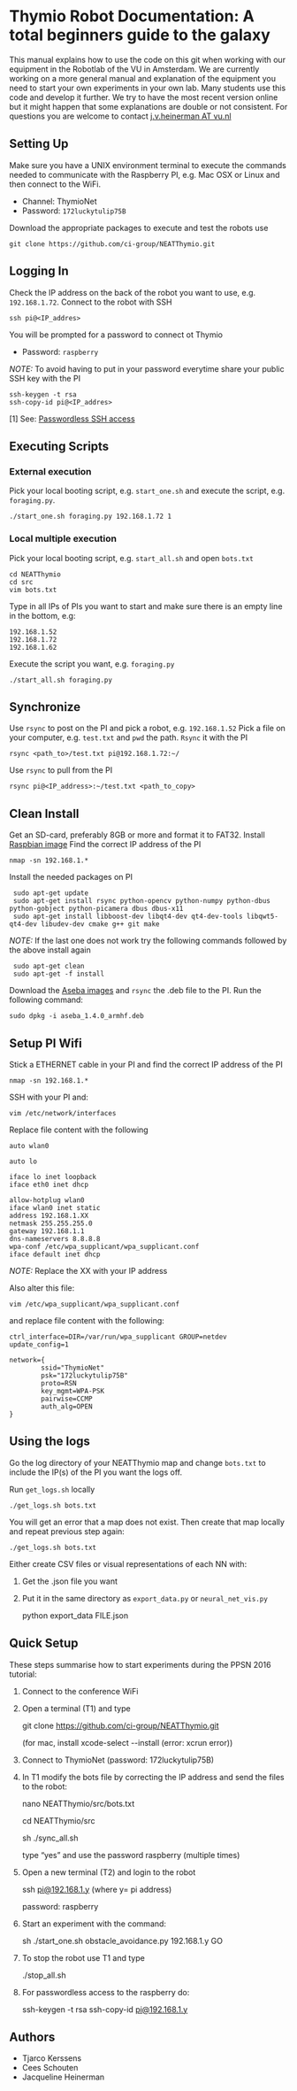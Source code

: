 # Thymio Robot Documentation: A total beginners guide to the galaxy

This manual explains how to use the code on this git when working with our
equipment in the Robotlab of the VU in Amsterdam. We are currently working on a
more general manual and explanation of the equipment you need to start your own
experiments in your own lab. Many students use this code and develop it further.
We try to have the most recent version online but it might happen that some
explanations are double or not consistent. For questions you are welcome to
contact [j.v.heinerman AT vu.nl](j.v.heinerman@vu.nl)
		
## Setting Up

Make sure you have a UNIX environment terminal to execute the commands needed
to communicate with the Raspberry PI, e.g. Mac OSX or Linux and then connect
to the WiFi. 

* Channel:	ThymioNet
* Password:	`172luckytulip75B`

Download the appropriate packages to execute and test the robots use

    git clone https://github.com/ci-group/NEATThymio.git

## Logging In

Check the IP address on the back of the robot you want to use, e.g. `192.168.1.72`.
Connect to the robot with SSH

    ssh pi@<IP_addres>

You will be prompted for a password to connect ot Thymio

* Password:	`raspberry`

*NOTE:* To avoid having to put in your password everytime share your public SSH key
 with the PI

	ssh-keygen -t rsa
	ssh-copy-id pi@<IP_addres>

[1] See: [Passwordless SSH access](https://www.raspberrypi.org/documentation/remote-access/ssh/passwordless.md)


## Executing Scripts

### External execution

Pick your local booting script, e.g. `start_one.sh` and execute the script, e.g.
`foraging.py`.

	./start_one.sh foraging.py 192.168.1.72 1

### Local multiple execution

Pick your local booting script, e.g. `start_all.sh` and open `bots.txt`
 
    cd NEATThymio
    cd src
    vim bots.txt

Type in all IPs of PIs you want to start and make sure there is an empty line in
the bottom, e.g:
	
	192.168.1.52
	192.168.1.72
	192.168.1.62
	
Execute the script you want, e.g. `foraging.py`

	./start_all.sh foraging.py

## Synchronize 

Use `rsync` to post on the PI and pick a robot, e.g. `192.168.1.52`
Pick a file on your computer, e.g. `test.txt` and `pwd` the path.
`Rsync` it with the PI

	rsync <path_to>/test.txt pi@192.168.1.72:~/

Use `rsync` to pull from the PI

    rsync pi@<IP_address>:~/test.txt <path_to_copy>

## Clean Install
	
Get an SD-card, preferably 8GB or more and format it to FAT32.
Install [Raspbian image](https://www.raspberrypi.org/documentation/installation/installing-images/)
Find the correct IP address of the PI

    nmap -sn 192.168.1.*

Install the needed packages on PI

     sudo apt-get update
     sudo apt-get install rsync python-opencv python-numpy python-dbus python-gobject python-picamera dbus dbus-x11
     sudo apt-get install libboost-dev libqt4-dev qt4-dev-tools libqwt5-qt4-dev libudev-dev cmake g++ git make

*NOTE:* If the last one does not work try the following commands
followed by the above install again

     sudo apt-get clean
     sudo apt-get -f install

Download the [Aseba images](https://www.thymio.org/local--files/en:linuxinstall/aseba_1.4.0_armhf.deb)
and `rsync` the .deb file to the PI. Run the following command:

    sudo dpkg -i aseba_1.4.0_armhf.deb

## Setup PI Wifi
	
Stick a ETHERNET cable in your PI and find the correct IP address
of the PI

    nmap -sn 192.168.1.*

SSH with your PI and:

    vim /etc/network/interfaces

Replace file content with the following

	auto wlan0

	auto lo

	iface lo inet loopback
	iface eth0 inet dhcp

	allow-hotplug wlan0
	iface wlan0 inet static
	address 192.168.1.XX
	netmask 255.255.255.0
	gateway 192.168.1.1
	dns-nameservers 8.8.8.8
	wpa-conf /etc/wpa_supplicant/wpa_supplicant.conf
	iface default inet dhcp

*NOTE:* Replace the XX with your IP address

Also alter this file:

    vim /etc/wpa_supplicant/wpa_supplicant.conf

and replace file content with the following:

	ctrl_interface=DIR=/var/run/wpa_supplicant GROUP=netdev
	update_config=1

	network={
			ssid="ThymioNet"
			psk="172luckytulip75B"
			proto=RSN
			key_mgmt=WPA-PSK
			pairwise=CCMP
			auth_alg=OPEN
	}
			
## Using the logs
	
Go the log directory of your NEATThymio map and change `bots.txt` 
to include the IP(s) of the PI you want the logs off.

Run `get_logs.sh` locally

    ./get_logs.sh bots.txt

You will get an error that a map does not exist. Then create that
map locally and repeat previous step again:

    ./get_logs.sh bots.txt

Either create CSV files or visual representations of each NN with:

1.	Get the .json file you want
2.	Put it in the same directory as `export_data.py` or
`neural_net_vis.py`

    python export_data FILE.json 

## Quick Setup

These steps summarise how to start experiments during the PPSN 2016 tutorial:

1.  Connect to the conference WiFi
2.  Open a terminal (T1) and type 

    git clone https://github.com/ci-group/NEATThymio.git
    
    (for mac, install xcode-select --install  (error: xcrun error))

3.  Connect to ThymioNet (password: 172luckytulip75B)
4.  In T1 modify the bots file by correcting the IP address and send the files to the robot:

    nano NEATThymio/src/bots.txt 
    
    cd NEATThymio/src
    
    sh ./sync_all.sh 
    
    type “yes” and use the password raspberry (multiple times)

5.  Open a new terminal (T2) and login to the robot

    ssh pi@192.168.1.y (where y= pi address)
    
    password: raspberry

6.  Start an experiment with the command:

    sh ./start_one.sh obstacle_avoidance.py 192.168.1.y GO

7. To stop the robot use T1 and type 
    
    ./stop_all.sh

8. For passwordless access to the raspberry do:   

    ssh-keygen -t rsa
    ssh-copy-id pi@192.168.1.y



## Authors

- Tjarco Kerssens
- Cees Schouten
- Jacqueline Heinerman
